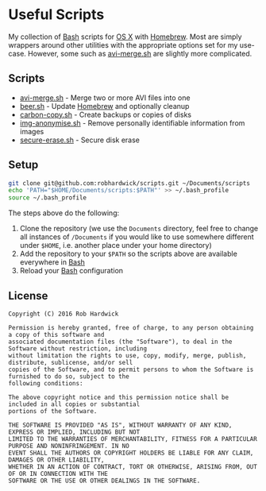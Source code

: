 # Useful Scripts

My collection of [Bash](https://www.gnu.org/software/bash/) scripts for [OS X](https://www.apple.com/osx/) with [Homebrew](http://brew.sh). Most are simply wrappers around other utilities with the appropriate options set for my use-case. However, some such as [avi-merge.sh](avi-merge.sh) are slightly more complicated.

## Scripts

* [avi-merge.sh](avi-merge.sh) - Merge two or more AVI files into one
* [beer.sh](beer.sh) - Update [Homebrew](http://brew.sh) and optionally cleanup
* [carbon-copy.sh](carbon-copy.sh) - Create backups or copies of disks
* [img-anonymise.sh](img-anonymise.sh) - Remove personally identifiable information from images
* [secure-erase.sh](secure-erase.sh) - Secure disk erase

## Setup

```bash
git clone git@github.com:robhardwick/scripts.git ~/Documents/scripts
echo 'PATH="$HOME/Documents/scripts:$PATH"' >> ~/.bash_profile
source ~/.bash_profile
```

The steps above do the following:

1. Clone the repository (we use the `Documents` directory, feel free to change all instances of `/Documents` if you would like to use somewhere different under `$HOME`, i.e. another place under your home directory)
2. Add the repository to your `$PATH` so the scripts above are available everywhere in [Bash](https://www.gnu.org/software/bash/)
3. Reload your [Bash](https://www.gnu.org/software/bash/) configuration

## License

    Copyright (C) 2016 Rob Hardwick

    Permission is hereby granted, free of charge, to any person obtaining a copy of this software and
    associated documentation files (the "Software"), to deal in the Software without restriction, including
    without limitation the rights to use, copy, modify, merge, publish, distribute, sublicense, and/or sell
    copies of the Software, and to permit persons to whom the Software is furnished to do so, subject to the
    following conditions:

    The above copyright notice and this permission notice shall be included in all copies or substantial
    portions of the Software.

    THE SOFTWARE IS PROVIDED "AS IS", WITHOUT WARRANTY OF ANY KIND, EXPRESS OR IMPLIED, INCLUDING BUT NOT
    LIMITED TO THE WARRANTIES OF MERCHANTABILITY, FITNESS FOR A PARTICULAR PURPOSE AND NONINFRINGEMENT. IN NO
    EVENT SHALL THE AUTHORS OR COPYRIGHT HOLDERS BE LIABLE FOR ANY CLAIM, DAMAGES OR OTHER LIABILITY,
    WHETHER IN AN ACTION OF CONTRACT, TORT OR OTHERWISE, ARISING FROM, OUT OF OR IN CONNECTION WITH THE
    SOFTWARE OR THE USE OR OTHER DEALINGS IN THE SOFTWARE.
